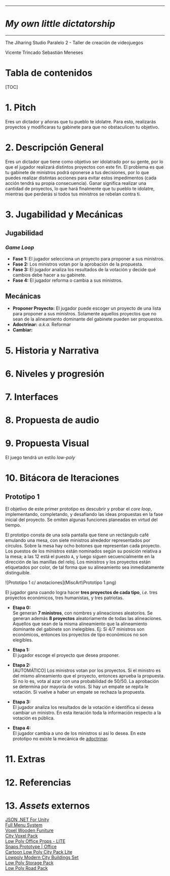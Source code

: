 ***

# ***My own little dictatorship***

***
The Jiharing Studio
Paralelo 2 - Taller de creación de videojuegos

Vicente Trincado
Sebastián Meneses


# Tabla de contenidos
[TOC]

# 1. Pitch
Eres un dictador y añoras que tu pueblo te idolatre. Para esto, realizarás proyectos y modificaras tu gabinete para que no obstaculicen tu objetivo.

# 2. Descripción General
Eres un dictador que tiene como objetivo ser idolatrado por su gente, por lo que el jugador realizará distintos proyectos con este fin. El problema es que tu gabinete de ministros podrá oponerse a tus decisiones, por lo que puedes realizar distintas acciones para evitar estos impedimentos (cada acción tendrá su propia consecuencia). Ganar significa realizar una cantidad de proyectos, lo que hará finalmente que tu pueblo te idolatre, mientras que perderás si todos tus ministros se rebelan contra ti.

# 3. Jugabilidad y Mecánicas
## Jugabilidad
### _Game Loop_

* **Fase 1:** El jugador selecciona un proyecto para proponer a sus ministros.
* **Fase 2:** Los ministros votan por la aprobación de la propuesta.
* **Fase 3:** El jugador analiza los resultados de la votación y decide qué cambios debe hacer a su gabinete.
* **Fase 4:** El jugador reforma o cambia a sus ministros.
## Mecánicas
*   **Proponer Proyecto:** El jugador puede escoger un proyecto de una lista para proponer a sus ministros. Solamente aquellos proyectos que no sean de la alineamiento dominante del gabinete pueden ser propuestos.
*   **Adoctrinar:** _a.k.a._ Reformar
*   **Cambiar:**
# 5. Historia y Narrativa
# 6. Niveles y progresión
# 7. Interfaces
# 8. Propuesta de audio
# 9. Propuesta Visual
El juego tendrá un estilo _low-poly_
# 10. Bitácora de Iteraciones
## Prototipo 1
El objetivo de este primer prototipo es descubrir y probar el _core loop_, implementando, completando, y desafiando las ideas propuestas en la fase inicial del proyecto. Se omiten algunas funciones planeadas en virtud del tiempo.

El prototipo consta de una sola pantalla que tiene un rectángulo café emulando una mesa, con siete ministros alrededor representados por círculos. Sobre la mesa hay ocho botones que representan cada proyecto. Los puestos de los ministros están nominados según su posición relativa a la mesa; a las 12 está el puesto `A`, y luego siguen secuencialmente en la dirección de las manillas del reloj. Los ministros y los proyectos están etiquetados por color, de tal forma que su alineamiento sea inmediatamente distinguible.

![Prototipo 1 c/ anotaciones](MiscArt\Prototipo 1.png)

El jugador gana cuando logra hacer **tres proyectos de cada tipo**, _i.e._ tres proyectos económicos, tres humanistas, y tres patriotas.

<!--¿Y cómo pierdo?-->

* **Etapa 0:**  
  Se generan **7 ministros**, con nombres y alineaciones aleatorios.
  Se generan además **8 proyectos** aleatoriamente de todas las alineaciones. Aquellos que sean de la misma alineamiento que la alineamiento dominante del gabinete son inelegibles. Ej: Si 4/7 ministros son económicos, entonces los proyectos de tipo económicos no son elegibles.
  
* **Etapa 1:**  
  El jugador escoge el proyecto que desea proponer.

* **Etapa 2:**  
  [AUTOMÁTICO] Los ministros votan por los proyectos. Si el ministro es del mismo alineamiento que el proyecto, entonces aprueba la propuesta. Si no lo es, vota al azar con una probabilidad de 50/50.
  La aprobación se determina por mayoría de votos. Si hay un empate se repita le votación. Si vuelve a haber un empate se rechaza la propuesta.

* **Etapa 3:**  
  El jugador analiza los resultados de la votación e identifica si desea cambiar un ministro. En esta iteración toda la información respecto a la votación es pública.

* **Etapa 4:**  
  El jugador cambia a uno de los ministros si así lo desea. En este prototipo no existe la mecánica de [adoctrinar](#habilidades-del-jugador).
  <!--¿Sólo a uno?-->
  <!--¿Reroll o elige alineamiento?-->

# 11. Extras
# 12. Referencias
# 13. _Assets_ externos
[JSON .NET For Unity](https://assetstore.unity.com/packages/tools/input-management/json-net-for-unity-11347)  
[Full Menu System](https://assetstore.unity.com/packages/tools/gui/full-menu-system-free-158919)  
[Voxel Wooden Funiture](https://assetstore.unity.com/packages/3d/props/furniture/voxel-wooden-funiture-67811)  
[City Voxel Pack](https://assetstore.unity.com/packages/3d/environments/urban/city-voxel-pack-136141)  
[Low Poly Office Props - LITE](https://assetstore.unity.com/packages/3d/environments/low-poly-office-props-lite-131438)  
[Snaps Prototype | Office](https://assetstore.unity.com/packages/3d/environments/snaps-prototype-office-137490)  
[Cartoon Low Poly City Pack Lite](https://assetstore.unity.com/packages/3d/environments/urban/cartoon-low-poly-city-pack-lite-166617)  
[Lowpoly Modern City Buildings Set](https://assetstore.unity.com/packages/3d/environments/urban/lowpoly-modern-city-buildings-set-64427)  
[Low Poly Storage Pack](https://assetstore.unity.com/packages/3d/environments/urban/low-poly-storage-pack-101732)  
[Low Poly Road Pack](https://assetstore.unity.com/packages/3d/environments/roadways/low-poly-road-pack-67288)  


